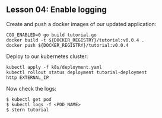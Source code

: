 ## Lesson 04: Enable logging

Create and push a docker images of our updated application:
```
CGO_ENABLED=0 go build tutorial.go
docker build -t ${DOCKER_REGISTRY}/tutorial:v0.0.4 .
docker push ${DOCKER_REGISTRY}/tutorial:v0.0.4
```

Deploy to our kubernetes cluster:
```
kubectl apply -f k8s/deployment.yaml
kubectl rollout status deployment tutorial-deployment
http EXTERNAL_IP
```

Now check the logs:
```
$ kubectl get pod
$ kubectl logs -f <POD_NAME>
$ stern tutorial
```
